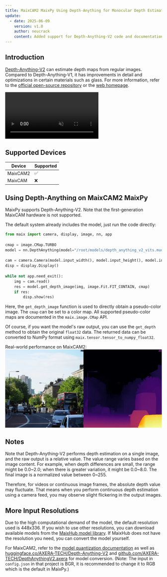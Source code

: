 ```yaml
---
title: MaixCAM2 MaixPy Using Depth-Anything for Monocular Depth Estimation
update:
  - date: 2025-06-09
    version: v1.0
    author: neucrack
    content: Added support for Depth-Anything-V2 code and documentation
---
```


## Introduction

[Depth-Anything-V2](https://github.com/DepthAnything/Depth-Anything-V2) can estimate depth maps from regular images. Compared to Depth-Anything-V1, it has improvements in detail and optimizations in certain materials such as glass. For more information, refer to the [official open-source repository](https://github.com/DepthAnything/Depth-Anything-V2) or the [web homepage](https://depth-anything-v2.github.io/).

<video playsinline controls autoplay loop muted preload src="../../assets/depth_anything_v2.mp4" type="video/mp4" style="min-height:0">
depth_anything_v2.mp4
</video>

## Supported Devices

| Device   | Supported |
| -------- | --------- |
| MaixCAM2 | ✅         |
| MaixCAM  | ❌         |

## Using Depth-Anything on MaixCAM2 MaixPy

MaixPy supports Depth-Anything-V2. Note that the first-generation MaixCAM hardware is not supported.

The default system already includes the model, just run the code directly:

```python
from maix import camera, display, image, nn, app

cmap = image.CMap.TURBO
model = nn.DepthAnything(model="/root/models/depth_anything_v2_vits.mud", dual_buff = True)

cam = camera.Camera(model.input_width(), model.input_height(), model.input_format())
disp = display.Display()

while not app.need_exit():
    img = cam.read()
    res = model.get_depth_image(img, image.Fit.FIT_CONTAIN, cmap)
    if res:
        disp.show(res)
```

Here, the `get_depth_image` function is used to directly obtain a pseudo-color image. The `cmap` can be set to a color map. All supported pseudo-color maps are documented in the `maix.image.CMap` API.

Of course, if you want the model's raw output, you can use the `get_depth` method to obtain the original `float32` data. The returned data can be converted to NumPy format using `maix.tensor.tensor_to_numpy_float32`.

Real-world performance on MaixCAM2:
![](../../assets/depth_anything_v2_maixcam2.jpg)

## Notes

Note that Depth-Anything-V2 performs depth estimation on a single image, and the raw output is a relative value. The value range varies based on the image content. For example, when depth differences are small, the range might be 0.0~2.0; when there is greater variation, it might be 0.0~8.0. The final image is a normalized value between 0~255.

Therefore, for videos or continuous image frames, the absolute depth value may fluctuate. That means when you perform continuous depth estimation using a camera feed, you may observe slight flickering in the output images.

## More Input Resolutions

Due to the high computational demand of the model, the default resolution used is 448x336. If you wish to use other resolutions, you can download available models from the [MaixHub model library](https://maixhub.com/model/zoo?platform=maixcam2). If MaixHub does not have the resolution you need, you can convert the model yourself.

For MaixCAM2, refer to the [model quantization documentation](../ai_model_converter/maixcam2.md) as well as [huggingface.co/AXERA-TECH/Depth-Anything-V2](https://huggingface.co/AXERA-TECH/Depth-Anything-V2/tree/main) and [github.com/AXERA-TECH/DepthAnythingV2.axera](https://github.com/AXERA-TECH/DepthAnythingV2.axera) for model conversion. (Note: The input in `config.json` in that project is BGR, it is recommended to change it to RGB which is the default in MaixPy.)

